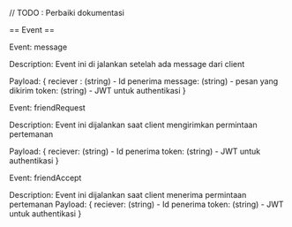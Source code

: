 // TODO : Perbaiki dokumentasi

== Event ==

Event: message

Description: Event ini di jalankan setelah ada message dari client

Payload: {
reciever : (string) - Id penerima
message: (string) - pesan yang dikirim
token: (string) - JWT untuk authentikasi
}

Event: friendRequest

Description: Event ini dijalankan saat client mengirimkan permintaan pertemanan

Payload: {
reciever: (string) - Id penerima
token: (string) - JWT untuk authentikasi
}

Event: friendAccept

Description: Event ini dijalankan saat client menerima permintaan pertemanan
Payload: {
reciever: (string) - Id penerima
token: (string) - JWT untuk authentikasi
}
